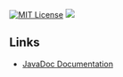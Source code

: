 [![MIT License](https://img.shields.io/badge/license-MIT_License-green.svg)](https://github.com/Valkryst/VController/blob/master/LICENSE.md) ![](https://travis-ci.org/Valkryst/VController.svg?branch=master)

## Links

* [JavaDoc Documentation](https://valkryst.github.io/VController/)
